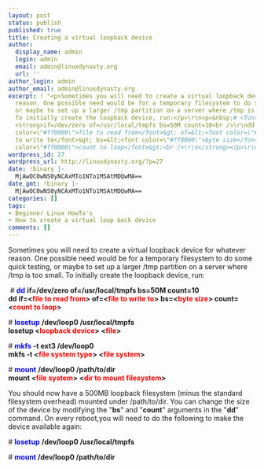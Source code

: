 ```yaml
---
layout: post
status: publish
published: true
title: Creating a virtual loopback device
author:
  display_name: admin
  login: admin
  email: admin@linuxdynasty.org
  url: ''
author_login: admin
author_email: admin@linuxdynasty.org
excerpt: ! "<p>Sometimes you will need to create a virtual loopback device for whatever
  reason. One possible need would be for a temporary filesystem to do some quick testing,
  or maybe to set up a larger /tmp partition on a server where /tmp is too small.
  To initially create the loopback device, run:</p>\r\n<p>&nbsp;# <font color=\"#0000ff\"><strong>dd</strong></font>
  <strong>if=/dev/zero of=/usr/local/tmpfs bs=50M count=10<br />\r\ndd if=&lt;<font
  color=\"#ff0000\">file to read from</font>&gt; of=&lt;<font color=\"#ff0000\">file
  to write to</font>&gt; bs=&lt;<font color=\"#ff0000\">byte size</font>&gt; count=&lt;<font
  color=\"#ff0000\">count to loop</font>&gt;<br />\r\n</strong></p>\r\n<br />"
wordpress_id: 27
wordpress_url: http://linuxdynasty.org/?p=27
date: !binary |-
  MjAwOC0wNS0yNCAxMTo1NTo1MSAtMDQwMA==
date_gmt: !binary |-
  MjAwOC0wNS0yNCAxMTo1NTo1MSAtMDQwMA==
categories: []
tags:
- Beginner Linux HowTo's
- How to create a virtual loop back device
comments: []
---
```

<p>Sometimes you will need to create a virtual loopback device for whatever reason. One possible need would be for a temporary filesystem to do some quick testing, or maybe to set up a larger /tmp partition on a server where /tmp is too small. To initially create the loopback device, run:</p>
<p>&nbsp;# <font color="#0000ff"><strong>dd</strong></font> <strong>if=/dev/zero of=/usr/local/tmpfs bs=50M count=10<br />
dd if=&lt;<font color="#ff0000">file to read from</font>&gt; of=&lt;<font color="#ff0000">file to write to</font>&gt; bs=&lt;<font color="#ff0000">byte size</font>&gt; count=&lt;<font color="#ff0000">count to loop</font>&gt;<br />
</strong></p>
<p><a id="more"></a><a id="more-27"></a></p>
<p># <font color="#0000ff"><strong>losetup</strong></font> <strong>/dev/loop0 /usr/local/tmpfs<br />
losetup &lt;<font color="#ff0000">loopback device</font>&gt; &lt;<font color="#ff0000">file</font>&gt;</strong></p>
<p># <font color="#0000ff"><strong>mkfs</strong></font> <strong>-t ext3 /dev/loop0<br />
mkfs -t &lt;<font color="#ff0000">file system type</font>&gt; &lt;<font color="#ff0000">file system</font>&gt;</strong> </p>
<p># <font color="#0000ff"><strong>mount</strong></font> <strong>/dev/loop0 /path/to/dir<br />
mount &lt;<font color="#ff0000">file system</font>&gt; &lt;<font color="#ff0000">dir to mount filesystem</font>&gt;</strong> </p>
<p><span class="attention">You should now have a 500MB loopback filesystem (minus the standard filesystem overhead) mounted under /path/to/dir. You can change the size of the device by modifying the &quot;<strong>bs</strong>&quot; and &quot;<strong>count</strong>&quot; arguments in the &quot;<strong>dd</strong>&quot; command. On every reboot,you will need to do the following to make the device available again:</span></p>
<p># <font color="#0000ff"><strong>losetup</strong></font> <strong>/dev/loop0 /usr/local/tmpfs</strong></p>
<p># <strong><font color="#0000ff">mount</font> /dev/loop0 /path/to/dir </strong></p>
<p>&nbsp;</p>
